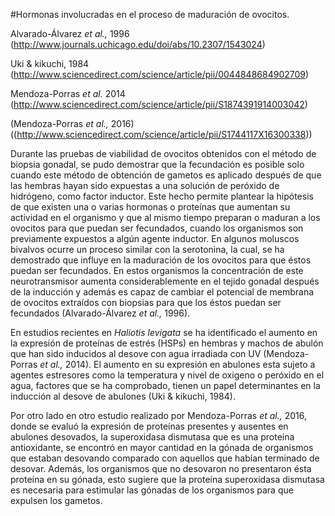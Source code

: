 #Hormonas involucradas en el proceso de maduración de ovocitos.

Alvarado-Álvarez *et al.,* 1996  (http://www.journals.uchicago.edu/doi/abs/10.2307/1543024)

Uki & kikuchi, 1984  (http://www.sciencedirect.com/science/article/pii/0044848684902709)

Mendoza-Porras *et al.* 2014  (http://www.sciencedirect.com/science/article/pii/S1874391914003042)

(Mendoza-Porras *et al.,* 2016)  ((http://www.sciencedirect.com/science/article/pii/S1744117X16300338))

Durante las pruebas de viabilidad de ovocitos obtenidos con el método de biopsia gonadal, se pudo demostrar que la fecundación es posible solo cuando este método de obtención de gametos es aplicado después de que las hembras hayan sido expuestas a una solución de peróxido de hidrógeno, como factor inductor. Este hecho permite plantear la hipótesis de que existen una o varias hormonas o proteínas que aumentan su actividad en el organismo y que al mismo tiempo preparan o maduran a los ovocitos para que puedan ser fecundados, cuando los organismos son previamente expuestos a algún agente inductor. En algunos moluscos bivalvos ocurre un proceso similar con la serotonina, la cual, se ha demostrado que influye en la maduración de los ovocitos para que éstos puedan ser fecundados. En estos organismos la concentración de este neurotransmisor aumenta considerablemente en el tejido gonadal después de la inducción y además es capaz de cambiar el potencial de membrana de ovocitos extraídos con biopsias para que los éstos puedan ser fecundados  (Alvarado-Álvarez *et al.,* 1996). 

En estudios recientes en *Haliotis levigata* se ha identificado el aumento en la expresión de proteínas de estrés (HSPs) en hembras y machos de abulón que han sido inducidos al desove con agua irradiada con UV (Mendoza-Porras *et al.,* 2014).  El aumento en su expresión en abulones esta sujeto a agentes estresores como la temperatura y nivel de oxigeno o peróxido en el agua, factores que se ha comprobado, tienen un papel determinantes en la inducción al desove de abulones (Uki & kikuchi, 1984). 

Por otro lado en otro estudio realizado por Mendoza-Porras *et al.,* 2016, donde se evaluó la expresión de proteínas presentes y ausentes en abulones desovados, la superoxidasa dismutasa que es una proteína antioxidante, se encontró en mayor cantidad en la gónada de organismos que estaban desovando comparado con aquellos que habían terminado de desovar. Además, los organismos que no desovaron no presentaron ésta proteína en su gónada, esto sugiere que la proteína superoxidasa dismutasa es necesaria para estimular las gónadas de los organismos para que expulsen los gametos. 
